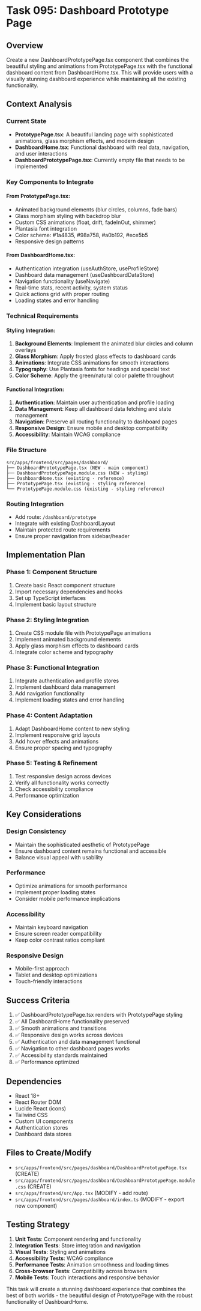 # Task 095: Dashboard Prototype Page

## Overview

Create a new DashboardPrototypePage.tsx component that combines the beautiful styling and animations from PrototypePage.tsx with the functional dashboard content from DashboardHome.tsx. This will provide users with a visually stunning dashboard experience while maintaining all the existing functionality.

## Context Analysis

### Current State

- **PrototypePage.tsx**: A beautiful landing page with sophisticated animations, glass morphism effects, and modern design
- **DashboardHome.tsx**: Functional dashboard with real data, navigation, and user interactions
- **DashboardPrototypePage.tsx**: Currently empty file that needs to be implemented

### Key Components to Integrate

#### From PrototypePage.tsx:

- Animated background elements (blur circles, columns, fade bars)
- Glass morphism styling with backdrop blur
- Custom CSS animations (float, drift, fadeInOut, shimmer)
- Plantasia font integration
- Color scheme: #1a4835, #98a758, #a0b192, #ece5b5
- Responsive design patterns

#### From DashboardHome.tsx:

- Authentication integration (useAuthStore, useProfileStore)
- Dashboard data management (useDashboardDataStore)
- Navigation functionality (useNavigate)
- Real-time stats, recent activity, system status
- Quick actions grid with proper routing
- Loading states and error handling

### Technical Requirements

#### Styling Integration:

1. **Background Elements**: Implement the animated blur circles and column overlays
2. **Glass Morphism**: Apply frosted glass effects to dashboard cards
3. **Animations**: Integrate CSS animations for smooth interactions
4. **Typography**: Use Plantasia fonts for headings and special text
5. **Color Scheme**: Apply the green/natural color palette throughout

#### Functional Integration:

1. **Authentication**: Maintain user authentication and profile loading
2. **Data Management**: Keep all dashboard data fetching and state management
3. **Navigation**: Preserve all routing functionality to dashboard pages
4. **Responsive Design**: Ensure mobile and desktop compatibility
5. **Accessibility**: Maintain WCAG compliance

### File Structure

```
src/apps/frontend/src/pages/dashboard/
├── DashboardPrototypePage.tsx (NEW - main component)
├── DashboardPrototypePage.module.css (NEW - styling)
├── DashboardHome.tsx (existing - reference)
├── PrototypePage.tsx (existing - styling reference)
└── PrototypePage.module.css (existing - styling reference)
```

### Routing Integration

- Add route: `/dashboard/prototype`
- Integrate with existing DashboardLayout
- Maintain protected route requirements
- Ensure proper navigation from sidebar/header

## Implementation Plan

### Phase 1: Component Structure

1. Create basic React component structure
2. Import necessary dependencies and hooks
3. Set up TypeScript interfaces
4. Implement basic layout structure

### Phase 2: Styling Integration

1. Create CSS module file with PrototypePage animations
2. Implement animated background elements
3. Apply glass morphism effects to dashboard cards
4. Integrate color scheme and typography

### Phase 3: Functional Integration

1. Integrate authentication and profile stores
2. Implement dashboard data management
3. Add navigation functionality
4. Implement loading states and error handling

### Phase 4: Content Adaptation

1. Adapt DashboardHome content to new styling
2. Implement responsive grid layouts
3. Add hover effects and animations
4. Ensure proper spacing and typography

### Phase 5: Testing & Refinement

1. Test responsive design across devices
2. Verify all functionality works correctly
3. Check accessibility compliance
4. Performance optimization

## Key Considerations

### Design Consistency

- Maintain the sophisticated aesthetic of PrototypePage
- Ensure dashboard content remains functional and accessible
- Balance visual appeal with usability

### Performance

- Optimize animations for smooth performance
- Implement proper loading states
- Consider mobile performance implications

### Accessibility

- Maintain keyboard navigation
- Ensure screen reader compatibility
- Keep color contrast ratios compliant

### Responsive Design

- Mobile-first approach
- Tablet and desktop optimizations
- Touch-friendly interactions

## Success Criteria

1. ✅ DashboardPrototypePage.tsx renders with PrototypePage styling
2. ✅ All DashboardHome functionality preserved
3. ✅ Smooth animations and transitions
4. ✅ Responsive design works across devices
5. ✅ Authentication and data management functional
6. ✅ Navigation to other dashboard pages works
7. ✅ Accessibility standards maintained
8. ✅ Performance optimized

## Dependencies

- React 18+
- React Router DOM
- Lucide React (icons)
- Tailwind CSS
- Custom UI components
- Authentication stores
- Dashboard data stores

## Files to Create/Modify

- `src/apps/frontend/src/pages/dashboard/DashboardPrototypePage.tsx` (CREATE)
- `src/apps/frontend/src/pages/dashboard/DashboardPrototypePage.module.css` (CREATE)
- `src/apps/frontend/src/App.tsx` (MODIFY - add route)
- `src/apps/frontend/src/pages/dashboard/index.ts` (MODIFY - export new component)

## Testing Strategy

1. **Unit Tests**: Component rendering and functionality
2. **Integration Tests**: Store integration and navigation
3. **Visual Tests**: Styling and animations
4. **Accessibility Tests**: WCAG compliance
5. **Performance Tests**: Animation smoothness and loading times
6. **Cross-browser Tests**: Compatibility across browsers
7. **Mobile Tests**: Touch interactions and responsive behavior

This task will create a stunning dashboard experience that combines the best of both worlds - the beautiful design of PrototypePage with the robust functionality of DashboardHome.
